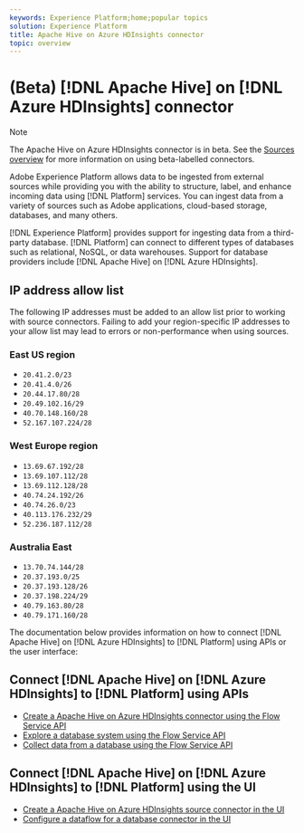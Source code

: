 ```yaml
---
keywords: Experience Platform;home;popular topics
solution: Experience Platform
title: Apache Hive on Azure HDInsights connector
topic: overview
---
```


# (Beta) [!DNL Apache Hive] on [!DNL Azure HDInsights] connector

>[!NOTE]
>The Apache Hive on Azure HDInsights connector is in beta. See the [Sources overview](../../home.md#terms-and-conditions) for more information on using beta-labelled connectors.

Adobe Experience Platform allows data to be ingested from external sources while providing you with the ability to structure, label, and enhance incoming data using [!DNL Platform] services. You can ingest data from a variety of sources such as Adobe applications, cloud-based storage, databases, and many others.

[!DNL Experience Platform] provides support for ingesting data from a third-party database. [!DNL Platform] can connect to different types of databases such as relational, NoSQL, or data warehouses. Support for database providers include [!DNL Apache Hive] on [!DNL Azure HDInsights].

## IP address allow list

The following IP addresses must be added to an allow list prior to working with source connectors. Failing to add your region-specific IP addresses to your allow list may lead to errors or non-performance when using sources.

### East US region

- `20.41.2.0/23`
- `20.41.4.0/26`
- `20.44.17.80/28`
- `20.49.102.16/29`
- `40.70.148.160/28`
- `52.167.107.224/28`

### West Europe region

- `13.69.67.192/28`
- `13.69.107.112/28`
- `13.69.112.128/28`
- `40.74.24.192/26`
- `40.74.26.0/23`
- `40.113.176.232/29`
- `52.236.187.112/28`

### Australia East

- `13.70.74.144/28`
- `20.37.193.0/25`
- `20.37.193.128/26`
- `20.37.198.224/29`
- `40.79.163.80/28`
- `40.79.171.160/28`

The documentation below provides information on how to connect [!DNL Apache Hive] on [!DNL Azure HDInsights] to [!DNL Platform] using APIs or the user interface:

## Connect [!DNL Apache Hive] on [!DNL Azure HDInsights] to [!DNL Platform] using APIs

- [Create a Apache Hive on Azure HDInsights connector using the Flow Service API](../../tutorials/api/create/databases/hive.md)
- [Explore a database system using the Flow Service API](../../tutorials/api/explore/database-nosql.md)
- [Collect data from a database using the Flow Service API](../../tutorials/api/collect/database-nosql.md)

## Connect [!DNL Apache Hive] on [!DNL Azure HDInsights] to [!DNL Platform] using the UI

- [Create a Apache Hive on Azure HDInsights source connector in the UI](../../tutorials/ui/create/databases/hive.md)
- [Configure a dataflow for a database connector in the UI](../../tutorials/ui/dataflow/databases.md)